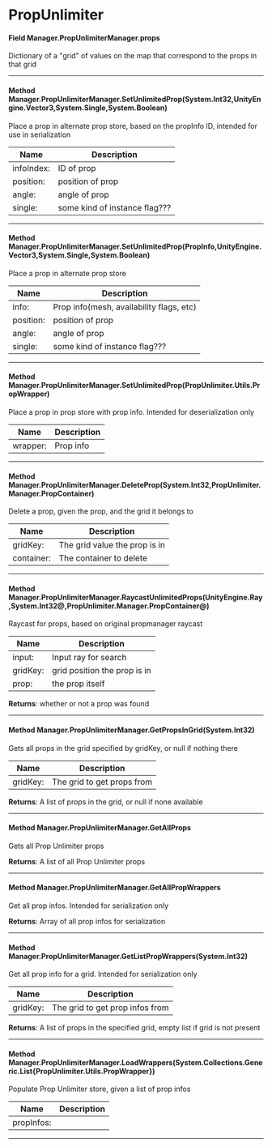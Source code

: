 # PropUnlimiter #

#### Field Manager.PropUnlimiterManager.props

 Dictionary of a "grid" of values on the map that correspond to the props in that grid 



---
#### Method Manager.PropUnlimiterManager.SetUnlimitedProp(System.Int32,UnityEngine.Vector3,System.Single,System.Boolean)

 Place a prop in alternate prop store, based on the propInfo ID, intended for use in serialization 

|Name | Description |
|-----|------|
|infoIndex: |ID of prop|
|position: | position of prop|
|angle: | angle of prop |
|single: | some kind of instance flag???|


---
#### Method Manager.PropUnlimiterManager.SetUnlimitedProp(PropInfo,UnityEngine.Vector3,System.Single,System.Boolean)

 Place a prop in alternate prop store 

|Name | Description |
|-----|------|
|info: |Prop info(mesh, availability flags, etc)|
|position: | position of prop|
|angle: | angle of prop |
|single: | some kind of instance flag???|


---
#### Method Manager.PropUnlimiterManager.SetUnlimitedProp(PropUnlimiter.Utils.PropWrapper)

 Place a prop in prop store with prop info. Intended for deserialization only 

|Name | Description |
|-----|------|
|wrapper: |Prop info|


---
#### Method Manager.PropUnlimiterManager.DeleteProp(System.Int32,PropUnlimiter.Manager.PropContainer)

 Delete a prop, given the prop, and the grid it belongs to 

|Name | Description |
|-----|------|
|gridKey: |The grid value the prop is in|
|container: |The container to delete|


---
#### Method Manager.PropUnlimiterManager.RaycastUnlimitedProps(UnityEngine.Ray,System.Int32@,PropUnlimiter.Manager.PropContainer@)

 Raycast for props, based on original propmanager raycast 

|Name | Description |
|-----|------|
|input: |Input ray for search|
|gridKey: |grid position the prop is in|
|prop: |the prop itself|
**Returns**: whether or not a prop was found



---
#### Method Manager.PropUnlimiterManager.GetPropsInGrid(System.Int32)

 Gets all props in the grid specified by gridKey, or null if nothing there 

|Name | Description |
|-----|------|
|gridKey: |The grid to get props from|
**Returns**: A list of props in the grid, or null if none available



---
#### Method Manager.PropUnlimiterManager.GetAllProps

 Gets all Prop Unlimiter props 

**Returns**: A list of all Prop Unlimiter props



---
#### Method Manager.PropUnlimiterManager.GetAllPropWrappers

 Get all prop infos. Intended for serialization only 

**Returns**: Array of all prop infos for serialization



---
#### Method Manager.PropUnlimiterManager.GetListPropWrappers(System.Int32)

 Get all prop info for a grid. Intended for serialization only 

|Name | Description |
|-----|------|
|gridKey: |The grid to get prop infos from|
**Returns**: A list of props in the specified grid, empty list if grid is not present



---
#### Method Manager.PropUnlimiterManager.LoadWrappers(System.Collections.Generic.List{PropUnlimiter.Utils.PropWrapper})

 Populate Prop Unlimiter store, given a list of prop infos 

|Name | Description |
|-----|------|
|propInfos: ||


---


